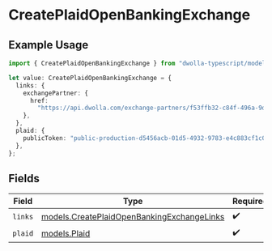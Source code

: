 # CreatePlaidOpenBankingExchange

## Example Usage

```typescript
import { CreatePlaidOpenBankingExchange } from "dwolla-typescript/models";

let value: CreatePlaidOpenBankingExchange = {
  links: {
    exchangePartner: {
      href:
        "https://api.dwolla.com/exchange-partners/f53ffb32-c84f-496a-9d9d-acd100d396ef",
    },
  },
  plaid: {
    publicToken: "public-production-d5456acb-01d5-4932-9783-e4c883cf1c0c",
  },
};
```

## Fields

| Field                                                                                          | Type                                                                                           | Required                                                                                       | Description                                                                                    |
| ---------------------------------------------------------------------------------------------- | ---------------------------------------------------------------------------------------------- | ---------------------------------------------------------------------------------------------- | ---------------------------------------------------------------------------------------------- |
| `links`                                                                                        | [models.CreatePlaidOpenBankingExchangeLinks](../models/createplaidopenbankingexchangelinks.md) | :heavy_check_mark:                                                                             | N/A                                                                                            |
| `plaid`                                                                                        | [models.Plaid](../models/plaid.md)                                                             | :heavy_check_mark:                                                                             | N/A                                                                                            |